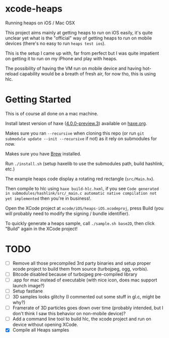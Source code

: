 # xcode-heaps

Running heaps on iOS / Mac OSX

This project aims mainly at getting heaps to run on iOS easily, it's quite 
unclear yet what is the "official" way of getting heaps to run on mobile 
devices (there's no easy to run `heaps test ios`).

This is the setup I came up with, far from perfect but I was quite impatient 
on getting it to run on my iPhone and play with heaps.

The possibility of having the VM run on mobile device and having hot-reload
capability would be a breath of fresh air, for now tho, this is using hlc.

# Getting Started

This is of course all done on a mac machine.

Install latest version of haxe ([4.0.0-preview.3](https://haxe.org/download/version/4.0.0-preview.3/)) available on [haxe.org](https://haxe.org/).

Makes sure you ran `--recursive` when cloning this repo (or run `git submodule update --init --recursive` if not) 
as it rely on submodules for now.

Makes sure you have [Brew](https://brew.sh/) installed.

Run `./install.sh` (setup haxelib to use the submodules path, build hashlink, etc.)

The example heaps code display a rotating red rectangle (`src/Main.hx`).

Then compile to hlc using `haxe build-hlc.hxml`, if you see `Code generated in submodules/hashlink/src/_main.c automatic native compilation not yet implemented` then you're in business!.

Open the XCode project at `xcode/iOS/heaps-iOS.xcodeproj`, press Build (you will probably need to modify the signing / bundle identifier).

To quickly generate a heaps sample, call `./sample.sh base2D`, then click "Build" again in the XCode project!

# TODO

- [ ] Remove all those precompiled 3rd party binaries and setup proper xcode project to build them from source (turbojpeg, ogg, vorbis).
- [ ] Bitcode disabled because of turbojpeg pre-compiled library
- [ ] .app for mac instead of executable (with nice icon, does mac support launch image?)
- [ ] Setup fastlane
- [ ] 3D samples looks glitchy (I commented out some stuff in gl.c, might be why?)
- [ ] Framerate of 3D particles goes down over time (probably intended, but I don't think I saw this behavior on non-mobile device)?
- [ ] Add a command line tool to build hlc, the xcode project and run on device without opening XCode.
- [x] Compile all Heaps samples
